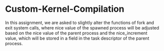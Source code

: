 # Custom-Kernel-Compilation
In this assignment, we are asked to slightly alter the functions of fork and exit system calls, where nice value of the spawned process will be adjusted based on the nice value of the parent process and the nice_increment value, which will be stored in a field in the task descriptor of the parent process.
